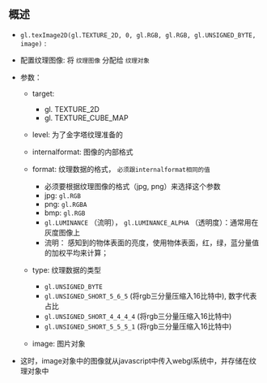 ## 概述

* `gl.texImage2D(gl.TEXTURE_2D, 0, gl.RGB, gl.RGB, gl.UNSIGNED_BYTE, image)` :
* 配置纹理图像: 将 `纹理图像` 分配给 `纹理对象`
* 参数：
  + target: 
    - gl. TEXTURE_2D
    - gl. TEXTURE_CUBE_MAP

  + level: 为了金字塔纹理准备的

  + internalformat: 图像的内部格式

  + format: 纹理数据的格式， `必须跟internalformat相同的值`
    - 必须要根据纹理图像的格式（jpg, png）来选择这个参数
    - jpg: `gl.RGB`
    - png: `gl.RGBA`
    - bmp: `gl.RGB`
    - `gl.LUMINANCE` （流明）， `gl.LUMINANCE_ALPHA` （透明度）：通常用在灰度图像上
    - 流明： 感知到的物体表面的亮度，使用物体表面，红，绿，蓝分量值的加权平均来计算；

  + type: 纹理数据的类型
    - `gl.UNSIGNED_BYTE`
    - `gl.UNSIGNED_SHORT_5_6_5` (将rgb三分量压缩入16比特中), 数字代表占比
    - `gl.UNSIGNED_SHORT_4_4_4_4` (将rgb三分量压缩入16比特中)
    - `gl.UNSIGNED_SHORT_5_5_5_1` (将rgb三分量压缩入16比特中)

  + image: 图片对象

* 这时，image对象中的图像就从javascript中传入webgl系统中，并存储在纹理对象中
